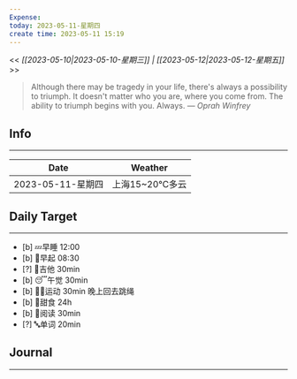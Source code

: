 ```yaml
---
Expense: 
today: 2023-05-11-星期四
create time: 2023-05-11 15:19
---
```


<< *[[2023-05-10|2023-05-10-星期三]] | [[2023-05-12|2023-05-12-星期五]]* >>


> Although there may be tragedy in your life, there's always a possibility to triumph. It doesn't matter who you are, where you come from. The ability to triumph begins with you. Always.
> — <cite>Oprah Winfrey</cite>


## Info
***
| Date        | Weather      | 
| ----------- | ------------ |
| 2023-05-11-星期四 |  上海15~20℃多云 |


## Daily Target 
***
- [b] 💤早睡   12:00
- [b] 🌅早起    08:30
- [?] 🎵吉他    30min
- [b] 😴午觉    30min
- [b] 🏃‍♀️运动    30min  晚上回去跳绳
- [b] 🚫甜食    24h
- [b] 📖阅读    30min
- [?] 🔤单词    20min    


##  Journal
***




